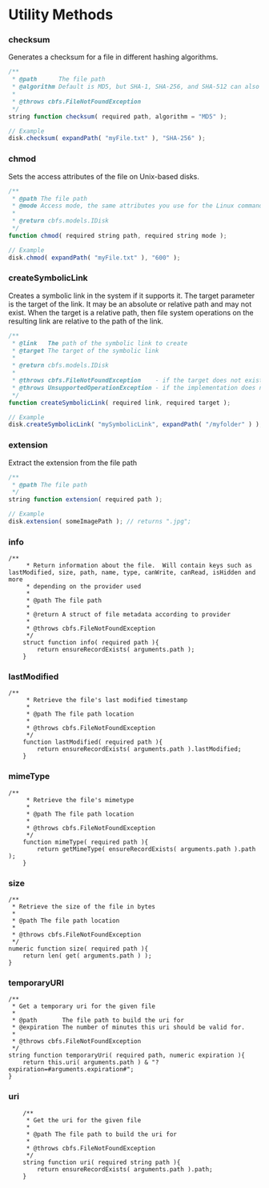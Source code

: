 # Utility Methods

### checksum

Generates a checksum for a file in different hashing algorithms.

```javascript
/**
 * @path      The file path
 * @algorithm Default is MD5, but SHA-1, SHA-256, and SHA-512 can also be used.
 *
 * @throws cbfs.FileNotFoundException
 */
string function checksum( required path, algorithm = "MD5" );

// Example
disk.checksum( expandPath( "myFile.txt" ), "SHA-256" );
```

### chmod

Sets the access attributes of the file on Unix-based disks.

```javascript
/**
 * @path The file path
 * @mode Access mode, the same attributes you use for the Linux command `chmod`
 *
 * @return cbfs.models.IDisk
 */
function chmod( required string path, required string mode );

// Example
disk.chmod( expandPath( "myFile.txt" ), "600" );
```

### createSymbolicLink

Creates a symbolic link in the system if it supports it. The target parameter is the target of the link. It may be an absolute or relative path and may not exist. When the target is a relative path, then file system operations on the resulting link are relative to the path of the link.

```javascript
/**
 * @link   The path of the symbolic link to create
 * @target The target of the symbolic link
 *
 * @return cbfs.models.IDisk
 *
 * @throws cbfs.FileNotFoundException    - if the target does not exist
 * @throws UnsupportedOperationException - if the implementation does not support symbolic links
 */
function createSymbolicLink( required link, required target );

// Example
disk.createSymbolicLink( "mySymbolicLink", expandPath( "/myfolder" ) );
```

### extension

Extract the extension from the file path

```javascript
/**
 * @path The file path
 */
string function extension( required path );

// Example
disk.extension( someImagePath ); // returns ".jpg";

```

### info

```
/**
	 * Return information about the file.  Will contain keys such as lastModified, size, path, name, type, canWrite, canRead, isHidden and more
	 * depending on the provider used
	 *
	 * @path The file path
	 *
	 * @return A struct of file metadata according to provider
	 *
	 * @throws cbfs.FileNotFoundException
	 */
	struct function info( required path ){
		return ensureRecordExists( arguments.path );
	}
```

### lastModified

```
/**
	 * Retrieve the file's last modified timestamp
	 *
	 * @path The file path location
	 *
	 * @throws cbfs.FileNotFoundException
	 */
	function lastModified( required path ){
		return ensureRecordExists( arguments.path ).lastModified;
	}
```

### mimeType

```
/**
	 * Retrieve the file's mimetype
	 *
	 * @path The file path location
	 *
	 * @throws cbfs.FileNotFoundException
	 */
	function mimeType( required path ){
		return getMimeType( ensureRecordExists( arguments.path ).path );
	}
```

### size

```
/**
 * Retrieve the size of the file in bytes
 *
 * @path The file path location
 *
 * @throws cbfs.FileNotFoundException
 */
numeric function size( required path ){
	return len( get( arguments.path ) );
}
```

### temporaryURI

```
/**
 * Get a temporary uri for the given file
 *
 * @path       The file path to build the uri for
 * @expiration The number of minutes this uri should be valid for.
 *
 * @throws cbfs.FileNotFoundException
 */
string function temporaryUri( required path, numeric expiration ){
	return this.uri( arguments.path ) & "?expiration=#arguments.expiration#";
}
```

### uri

```
	/**
	 * Get the uri for the given file
	 *
	 * @path The file path to build the uri for
	 *
	 * @throws cbfs.FileNotFoundException
	 */
	string function uri( required string path ){
		return ensureRecordExists( arguments.path ).path;
	}
```
